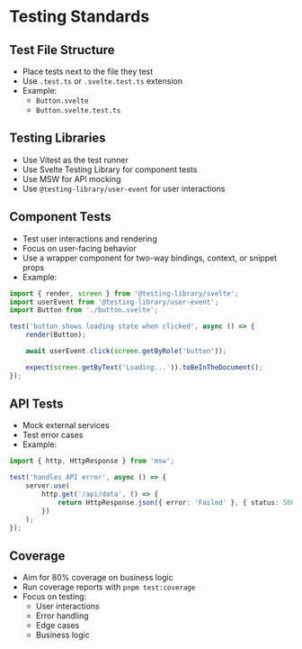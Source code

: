 # Testing Standards

## Test File Structure

- Place tests next to the file they test
- Use `.test.ts` or `.svelte.test.ts` extension
- Example:
  - `Button.svelte`
  - `Button.svelte.test.ts`

## Testing Libraries

- Use Vitest as the test runner
- Use Svelte Testing Library for component tests
- Use MSW for API mocking
- Use `@testing-library/user-event` for user interactions

## Component Tests

- Test user interactions and rendering
- Focus on user-facing behavior
- Use a wrapper component for two-way bindings, context, or snippet props
- Example:

```ts
import { render, screen } from '@testing-library/svelte';
import userEvent from '@testing-library/user-event';
import Button from './button.svelte';

test('button shows loading state when clicked', async () => {
	render(Button);

	await userEvent.click(screen.getByRole('button'));

	expect(screen.getByText('Loading...')).toBeInTheDocument();
});
```

## API Tests

- Mock external services
- Test error cases
- Example:

```ts
import { http, HttpResponse } from 'msw';

test('handles API error', async () => {
	server.use(
		http.get('/api/data', () => {
			return HttpResponse.json({ error: 'Failed' }, { status: 500 });
		})
	);
});
```

## Coverage

- Aim for 80% coverage on business logic
- Run coverage reports with `pnpm test:coverage`
- Focus on testing:
  - User interactions
  - Error handling
  - Edge cases
  - Business logic
